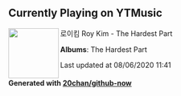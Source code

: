 ## Currently Playing on YTMusic

[<img align="left" width="100" src="https://lh3.googleusercontent.com/jOTGSySoHt1jJB66wD-c6qu6oRVpCN6ZvEkiSwy_RSmyHsOd4q_nXSHtuEi9Utssw21VNTeM2530qRfJ">](https://music.youtube.com/channel/UCjjXNVQndGgIP7OXv13eLYQ)

로이킴 Roy Kim - The Hardest Part

**Albums**: The Hardest Part

Last updated at 08/06/2020 11:41

#### Generated with [20chan/github-now](https://github.com/20chan/github-now)


<!--
**20chan/20chan** is a ✨ _special_ ✨ repository because its `README.md` (this file) appears on your GitHub profile.

Here are some ideas to get you started:

- 🔭 I’m currently working on ...
- 🌱 I’m currently learning ...
- 👯 I’m looking to collaborate on ...
- 🤔 I’m looking for help with ...
- 💬 Ask me about ...
- 📫 How to reach me: ...
- 😄 Pronouns: ...
- ⚡ Fun fact: ...
-->
